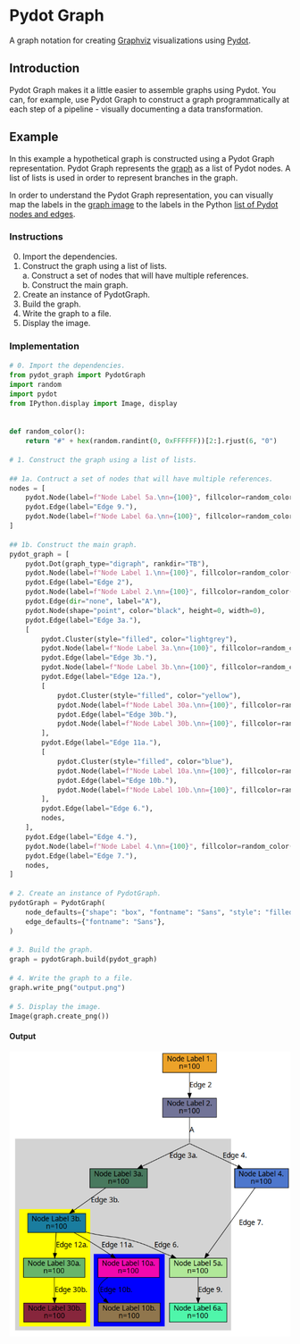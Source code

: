 # Pydot Graph

A graph notation for creating [Graphviz](https://www.graphviz.org/) visualizations using [Pydot](https://github.com/pydot/pydot).

## Introduction

Pydot Graph makes it a little easier to assemble graphs using Pydot. You can, for example, use Pydot Graph to construct a graph programmatically at each step of a pipeline - visually documenting a data transformation.

## Example

In this example a hypothetical graph is constructed using a Pydot Graph representation. Pydot Graph represents the [graph](#output) as a list of Pydot nodes.  A list of lists is used in order to represent branches in the graph.

In order to understand the Pydot Graph representation, you can visually map the labels in the [graph image](#output) to the labels in the Python [list of Pydot nodes and edges](#implementation).

### Instructions

0. Import the dependencies.
1. Construct the graph using a list of lists.<br>
   a. Construct a set of nodes that will have multiple references.<br>
   b. Construct the main graph.<br>
2. Create an instance of PydotGraph.
3. Build the graph.
4. Write the graph to a file.
5. Display the image.

### Implementation

```python
# 0. Import the dependencies.
from pydot_graph import PydotGraph
import random
import pydot
from IPython.display import Image, display


def random_color():
    return "#" + hex(random.randint(0, 0xFFFFFF))[2:].rjust(6, "0")

# 1. Construct the graph using a list of lists.

## 1a. Contruct a set of nodes that will have multiple references.
nodes = [
    pydot.Node(label=f"Node Label 5a.\nn={100}", fillcolor=random_color()),
    pydot.Edge(label="Edge 9."),
    pydot.Node(label=f"Node Label 6a.\nn={100}", fillcolor=random_color()),
]

## 1b. Construct the main graph.
pydot_graph = [
    pydot.Dot(graph_type="digraph", rankdir="TB"),
    pydot.Node(label=f"Node Label 1.\nn={100}", fillcolor=random_color()),
    pydot.Edge(label="Edge 2"),
    pydot.Node(label=f"Node Label 2.\nn={100}", fillcolor=random_color()),
    pydot.Edge(dir="none", label="A"),
    pydot.Node(shape="point", color="black", height=0, width=0),
    pydot.Edge(label="Edge 3a."),
    [
        pydot.Cluster(style="filled", color="lightgrey"),
        pydot.Node(label=f"Node Label 3a.\nn={100}", fillcolor=random_color()),
        pydot.Edge(label="Edge 3b."),
        pydot.Node(label=f"Node Label 3b.\nn={100}", fillcolor=random_color()),
        pydot.Edge(label="Edge 12a."),
        [
            pydot.Cluster(style="filled", color="yellow"),
            pydot.Node(label=f"Node Label 30a.\nn={100}", fillcolor=random_color()),
            pydot.Edge(label="Edge 30b."),
            pydot.Node(label=f"Node Label 30b.\nn={100}", fillcolor=random_color()),
        ],
        pydot.Edge(label="Edge 11a."),
        [
            pydot.Cluster(style="filled", color="blue"),
            pydot.Node(label=f"Node Label 10a.\nn={100}", fillcolor=random_color()),
            pydot.Edge(label="Edge 10b."),
            pydot.Node(label=f"Node Label 10b.\nn={100}", fillcolor=random_color()),
        ],
        pydot.Edge(label="Edge 6."),
        nodes,
    ],
    pydot.Edge(label="Edge 4."),
    pydot.Node(label=f"Node Label 4.\nn={100}", fillcolor=random_color()),
    pydot.Edge(label="Edge 7."),
    nodes,
]

# 2. Create an instance of PydotGraph.
pydotGraph = PydotGraph(
    node_defaults={"shape": "box", "fontname": "Sans", "style": "filled", "fillcolor": "#eeeeee"},
    edge_defaults={"fontname": "Sans"},
)

# 3. Build the graph.
graph = pydotGraph.build(pydot_graph)

# 4. Write the graph to a file.
graph.write_png("output.png")

# 5. Display the image.
Image(graph.create_png())
```

#### Output

<img src="https://raw.githubusercontent.com/faranalytics/pydot_graph/refs/heads/main/output.png"/>

